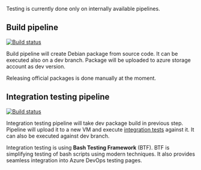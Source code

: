 Testing is currently done only on internally available pipelines.

## Build pipeline

[![Build status](https://skype.visualstudio.com/SCC/_apis/build/status/SE-UP/azmi/build%20-%20azmi?branchName=master)](https://skype.visualstudio.com/SCC/_build/latest?definitionId=8166)

Build pipeline will create Debian package from source code.
It can be executed also on a dev branch.
Package will be uploaded to azure storage account as dev version.

Releasing official packages is done manually at the moment.

## Integration testing pipeline

[![Build status](https://skype.visualstudio.com/SCC/_apis/build/status/SE-UP/azmi/Integration%20-%20azmi?branchName=master)](https://skype.visualstudio.com/SCC/_build/latest?definitionId=8091)

Integration testing pipeline will take dev package build in previous step.
Pipeline will upload it to a new VM and execute [integration tests](./test/integration/integration_test.sh) against it.
It can also be executed against dev branch.

Integration testing is using **Bash Testing Framework** (BTF).
BTF is simplifying testing of bash scripts using modern techniques.
It also provides seamless integration into Azure DevOps testing pages.
